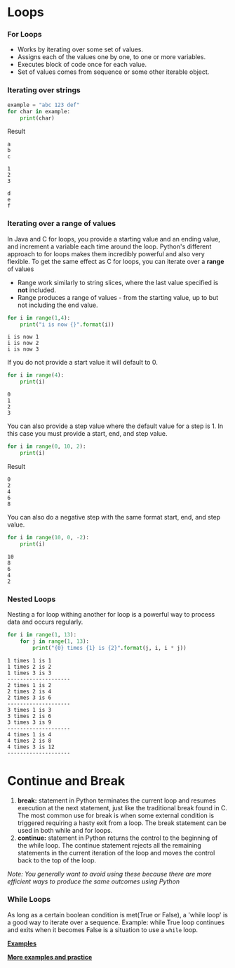 # Loops

### For Loops
* Works by iterating over some set of values.
* Assigns each of the values one by one, to one or more variables.
* Executes block of code once for each value.
* Set of values comes from sequence or some other iterable object.

### Iterating over strings
```python
example = "abc 123 def"
for char in example:
    print(char)
```
Result
```
a
b
c

1
2
3

d
e
f
```

### Iterating over a range of values
In Java and C for loops, you provide a starting value and an ending value, and increment a variable each time around the loop.
Python's different approach to for loops makes them incredibly powerful and also very flexible.
To get the same effect as C for loops, you can iterate over a **range** of values

* Range work similarly to string slices, where the last value specified is **not** included.
* Range produces a range of values - from the starting value, up to but not including the end value.

```python
for i in range(1,4):
	print("i is now {}".format(i))
```
```
i is now 1
i is now 2
i is now 3
```
If you do not provide a start value it will default to 0. 
```python
for i in range(4):
    print(i)
```
```
0
1
2
3
```
You can also provide a step value where the default value for a step is 1. In this case you must provide a start, end, and step value.
````python
for i in range(0, 10, 2):
    print(i)
````
Result
```
0
2
4
6
8
```
You can also do a negative step with the same format start, end, and step value.
````python
for i in range(10, 0, -2):
    print(i)
````
```
10
8
6
4
2
```

### Nested Loops
Nesting a for loop withing another for loop is a powerful way to process data and occurs regularly.
```python
for i in range(1, 13):
	for j in range(1, 13):
		print("{0} times {1} is {2}".format(j, i, i * j))
```
```
1 times 1 is 1
1 times 2 is 2
1 times 3 is 3
--------------------
2 times 1 is 2
2 times 2 is 4
2 times 3 is 6
--------------------
3 times 1 is 3
3 times 2 is 6
3 times 3 is 9
--------------------
4 times 1 is 4
4 times 2 is 8
4 times 3 is 12
--------------------
```
# Continue and Break
1. **break:** statement in Python terminates the current loop and resumes execution at the next statement, 
  just like the traditional break found in C. The most common use for break is when some external condition is triggered requiring a hasty exit from a loop. 
  The break statement can be used in both while and for loops.
2. **continue:** statement in Python returns the control to the beginning of the while loop. The continue statement rejects all the remaining statements in 
  the current iteration of the loop and moves the control back to the top of the loop. 
   
*Note: You generally want to avoid using these because there are more efficient ways to produce the same outcomes using Python*

### While Loops
As long as a certain boolean condition is met(True or False), a 'while loop' is a good way to iterate over a sequence. 
Example: while True loop continues and exits when it becomes False is a situation to use a `while` loop.

**[Examples](https://www.tutorialspoint.com/python/python_while_loop.htm)**


**[More examples and practice](https://www.learnpython.org/en/Loops)**
